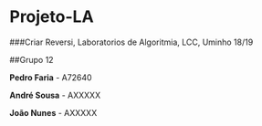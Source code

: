 # Projeto-LA

###Criar Reversi, Laboratorios de Algoritmia, LCC, Uminho 18/19


##Grupo 12

**Pedro Faria** - A72640

**André Sousa** - AXXXXX

**João Nunes** -  AXXXXX
